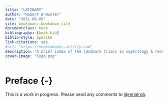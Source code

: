 ```yaml
--- 
title: "LATINART"
author: "Robert W Hunter"
date: "2021-08-09"
site: bookdown::bookdown_site
documentclass: book
bibliography: [book.bib]
biblio-style: apalike
link-citations: yes
#url: "https://nephrobooks.netlify.com"
description: "A brief index of the landmark trials in nephrology & renal transplant."
cover-image: "logo.png"
---
```


# Preface {-}

This is a work in progress.  Please send any comments to [\@renalrob](https://mobile.twitter.com/renalrob).    

